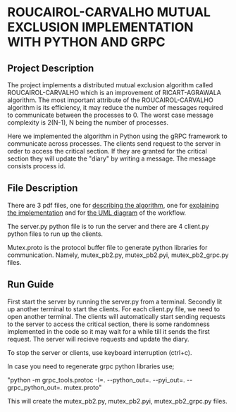 # ROUCAIROL-CARVALHO MUTUAL EXCLUSION IMPLEMENTATION WITH PYTHON AND GRPC

## Project Description

The project implements a distributed mutual exclusion algorithm called ROUCAIROL-CARVALHO which is an improvement of RICART-AGRAWALA algorithm. The most important attribute of the ROUCAIROL-CARVALHO algorithm is its efficiency, it may reduce the number of messages required to communicate between the processes to 0. The worst case message complexity is 2(N-1), N being the number of processes.

Here we implemented the algorithm in Python using the gRPC framework to communicate across processes. The clients send request to the server in order to access the critical section. If they are granted for the critical section they will update the "diary" by writing a message. The message consists process id.

## File Description

There are 3 pdf files, one for [describing the algorithm](https://github.com/cihanevren/Mutex/blob/main/algorithm_description.pdf), one for [explaining the implementation](https://github.com/cihanevren/Mutex/blob/main/algorithm_implementation.pdf) and for [the UML diagram](https://github.com/cihanevren/Mutex/blob/main/algorithm_workflow.pdf) of the workflow.


The server.py python file is to run the server and there are 4 client.py python files to run up the clients.


Mutex.proto is the protocol buffer file to generate python libraries for communication. Namely, mutex_pb2.py, mutex_pb2.pyi, mutex_pb2_grpc.py files.

## Run Guide

First start the server by running the server.py from a terminal. Secondly lit up another terminal to start the clients. For each client.py file, we need to open another terminal. The clients will automatically start sending requests to the server to access the critical section, there is some randomness implemented in the code so it may wait for a while till it sends the first request. The server will recieve requests and update the diary.

To stop the server or clients, use keyboard interruption (ctrl+c).

In case you need to regenerate grpc python libraries use;

"python -m grpc_tools.protoc -I=. --python_out=. --pyi_out=. --grpc_python_out=. mutex.proto"

This will create the mutex_pb2.py, mutex_pb2.pyi, mutex_pb2_grpc.py files.

